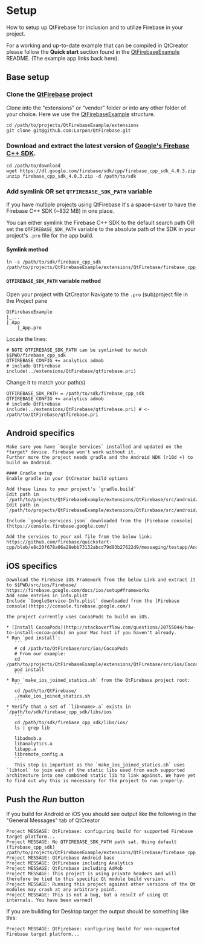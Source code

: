 # Setup
How to setup up QtFirebase for inclusion and to utilize Firebase in your project.

For a working and up-to-date example that can be compiled in QtCreator please follow the **Quick start** section found in the [QtFirebaseExample](https://github.com/Larpon/QtFirebaseExample) README. (The example app links back here).

## Base setup

### Clone the [QtFirebase](https://github.com/Larpon/QtFirebase) project

Clone into the "extensions" or "vendor" folder or into any other folder of your choice.
Here we use the [QtFirebaseExample](https://github.com/Larpon/QtFirebaseExample) structure.

```
cd /path/to/projects/QtFirebaseExample/extensions
git clone git@github.com:Larpon/QtFirebase.git
```
    
### Download and extract the latest version of [Google's Firebase C++ SDK](https://firebase.google.com/docs/cpp/setup).

```
cd /path/to/download
wget https://dl.google.com/firebase/sdk/cpp/firebase_cpp_sdk_4.0.3.zip
unzip firebase_cpp_sdk_4.0.3.zip -d /path/to/sdk
```

### Add symlink OR set `QTFIREBASE_SDK_PATH` variable

If you have multiple projects using QtFirebase it's a space-saver to have the Firebase C++ SDK (~832 MB) in one place.

You can either symlink the Firebase C++ SDK to the default search path OR set the `QTFIREBASE_SDK_PATH` variable to the absolute path of the SDK in your project's `.pro` file for the app build.

#### Symlink method
```
ln -s /path/to/sdk/firebase_cpp_sdk /path/to/projects/QtFirebaseExample/extensions/QtFirebase/firebase_cpp_sdk
```

#### `QTFIREBASE_SDK_PATH` variable method

Open your project with QtCreator
Navigate to the `.pro` (sub)project file in the Project pane
```
QtFirebaseExample
|_...
|_App
    |_App.pro
```
Locate the lines:
```
# NOTE QTFIREBASE_SDK_PATH can be symlinked to match $$PWD/firebase_cpp_sdk
QTFIREBASE_CONFIG += analytics admob
# include QtFirebase
include(../extensions/QtFirebase/qtfirebase.pri)
```
Change it to match your path(s)
```
QTFIREBASE_SDK_PATH = /path/to/sdk/firebase_cpp_sdk
QTFIREBASE_CONFIG += analytics admob
# include QtFirebase
include(../extensions/QtFirebase/qtfirebase.pri) # <- /path/to/QtFirebase/qtfirebase.pri
```
    
## Android specifics
    Make sure you have `Google Services` installed and updated on the *target* device. Firebase won't work without it.
    Further more the project needs gradle and the Android NDK (r10d +) to build on Android.

    #### Gradle setup
    Enable gradle in your QtCreator build options

    Add these lines to your project's `gradle.build`
    Edit path in `/path/to/projects/QtFirebaseExample/extensions/QtFirebase/src/android/gradle.properties`
    Edit path in `/path/to/projects/QtFirebaseExample/extensions/QtFirebase/src/android/local.properties`

    Include `google-services.json` downloaded from the [Firebase console](https://console.firebase.google.com/)

    Add the services to your xml file from the below link: https://github.com/firebase/quickstart-cpp/blob/e8c20f678a06a28ebb73132abcd79d93b27622d9/messaging/testapp/AndroidManifest.xml


## iOS specifics

    Download the Firebase iOS Framework from the below Link and extract it to $$PWD/src/ios/Firebase/
    https://firebase.google.com/docs/ios/setup#frameworks
    Add some entries in Info.plist
    Include `GoogleService-Info.plist` downloaded from the [Firebase console](https://console.firebase.google.com/)

    The project currently uses CocoaPods to build on iOS.
  
    * [Install CocoaPods](http://stackoverflow.com/questions/20755044/how-to-install-cocoa-pods) on your Mac host if you haven't already.
    * Run `pod install`:
       ```
       # cd /path/to/QtFirebase/src/ios/CocoaPods
       # From our example:
       cd /path/to/projects/QtFirebaseExample/extensions/QtFirebase/src/ios/CocoaPods
       pod install
       ```
    * Run `make_ios_joined_statics.sh` from the QtFirebase project root:
       ```
       cd /path/to/QtFirebase/
       ./make_ios_joined_statics.sh
       ```
    * Verify that a set of `lib<name>.a` exists in `/path/to/sdk/firebase_cpp_sdk/libs/ios`
       ```
       cd /path/to/sdk/firebase_cpp_sdk/libs/ios/
       ls | grep lib
   
       libadmob.a
       libanalytics.a
       libapp.a
       libremote_config.a
       ```
       This step is important as the `make_ios_joined_statics.sh` uses `libtool` to join each of the static libs used from each supported architecture into one combined static lib to link against. We have yet to find out why this is necessary for the project to run properly.
   
## Push the *Run* button

  If you build for Android or iOS you should see output like the following in the "General Messages" tab of QtCreator
  ```
  Project MESSAGE: QtFirebase: configuring build for supported Firebase target platform...
  Project MESSAGE: No QTFIREBASE_SDK_PATH path sat. Using default (firebase_cpp_sdk) /path/to/projects/QtFirebaseExample/extensions/QtFirebase/firebase_cpp_sdk
  Project MESSAGE: QtFirebase Android base
  Project MESSAGE: QtFirebase including Analytics
  Project MESSAGE: QtFirebase including AdMob
  Project MESSAGE: This project is using private headers and will therefore be tied to this specific Qt module build version.
  Project MESSAGE: Running this project against other versions of the Qt modules may crash at any arbitrary point.
  Project MESSAGE: This is not a bug, but a result of using Qt internals. You have been warned!
  ```

  If you are building for Desktop target the output should be something like this:
  ```
  Project MESSAGE: QtFirebase: configuring build for non-supported Firebase target platform...
  ```
